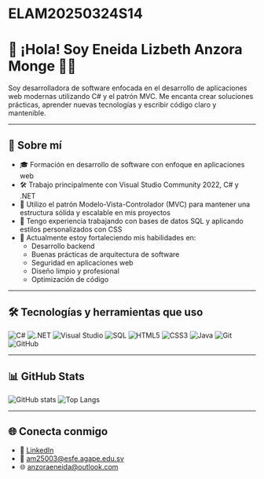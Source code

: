 # ELAM20250324S14
# 👋 ¡Hola! Soy Eneida Lizbeth Anzora Monge 👩‍💻

Soy desarrolladora de software enfocada en el desarrollo de aplicaciones web modernas utilizando C# y el patrón MVC. Me encanta crear soluciones prácticas, aprender nuevas tecnologías y escribir código claro y mantenible.

---

## 🚀 Sobre mí

- 🎓 Formación en desarrollo de software con enfoque en aplicaciones web
- 🛠 Trabajo principalmente con Visual Studio Community 2022, C# y .NET
- 📐 Utilizo el patrón Modelo-Vista-Controlador (MVC) para mantener una estructura sólida y escalable en mis proyectos
- 💾 Tengo experiencia trabajando con bases de datos SQL y aplicando estilos personalizados con CSS
- 🌱 Actualmente estoy fortaleciendo mis habilidades en:
  - Desarrollo backend
  - Buenas prácticas de arquitectura de software
  - Seguridad en aplicaciones web
  - Diseño limpio y profesional
  - Optimización de código

---

## 🛠️ Tecnologías y herramientas que uso

![C#](https://img.shields.io/badge/-C%23-239120?style=flat-square&logo=c-sharp&logoColor=white)
![.NET](https://img.shields.io/badge/-.NET-512BD4?style=flat-square&logo=dotnet&logoColor=white)
![Visual Studio](https://img.shields.io/badge/-Visual%20Studio-5C2D91?style=flat-square&logo=visual-studio&logoColor=white)
![SQL](https://img.shields.io/badge/-SQL-4479A1?style=flat-square&logo=microsoft-sql-server&logoColor=white)
![HTML5](https://img.shields.io/badge/-HTML5-E34F26?style=flat-square&logo=html5&logoColor=white)
![CSS3](https://img.shields.io/badge/-CSS3-1572B6?style=flat-square&logo=css3&logoColor=white)
![Java](https://img.shields.io/badge/-Java-007396?style=flat-square&logo=java&logoColor=white)
![Git](https://img.shields.io/badge/-Git-F05032?style=flat-square&logo=git&logoColor=white)
![GitHub](https://img.shields.io/badge/-GitHub-181717?style=flat-square&logo=github&logoColor=white)

---

## 📊 GitHub Stats

![GitHub stats](https://github-readme-stats.vercel.app/api?username=TuUsuario&show_icons=true&theme=tokyonight)
![Top Langs](https://github-readme-stats.vercel.app/api/top-langs/?username=TuUsuario&layout=compact&theme=tokyonight)

---

## 🌐 Conecta conmigo

- 💼 [LinkedIn](https://www.linkedin.com/in/LizbethAnzora)
- 📧 [am25003@esfe.agape.edu.sv](mailto:am25003@esfe.agape.edu.sv)
- 🌐 [anzoraeneida@outlook.com](https://dev.azure.com/anzoraeneida/)
